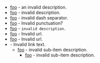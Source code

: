 - [foo](https://foo.com) - an invalid description.
- [foo](https://foo.com) - invalid description.
- [foo](https://foo.com)  -  invalid dash separator.
- [foo](https://foo.com) - Invalid punctuation?
- [foo](https://foo.com) - `invalid description.`
- [foo]() - Invalid url.
- [foo](test) - Invalid url.
- [](https://foo.com) - Invalid link text.
  - [foo](https://foo.com) - invalid sub-item description.
    - [foo](https://foo.com) - invalid sub-item description.
